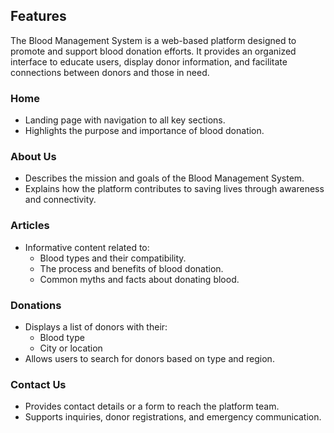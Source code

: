 ## Features

The Blood Management System is a web-based platform designed to promote and support blood donation efforts. It provides an organized interface to educate users, display donor information, and facilitate connections between donors and those in need.

### Home
- Landing page with navigation to all key sections.
- Highlights the purpose and importance of blood donation.

### About Us
- Describes the mission and goals of the Blood Management System.
- Explains how the platform contributes to saving lives through awareness and connectivity.

### Articles
- Informative content related to:
  - Blood types and their compatibility.
  - The process and benefits of blood donation.
  - Common myths and facts about donating blood.

### Donations
- Displays a list of donors with their:
  - Blood type
  - City or location
- Allows users to search for donors based on type and region.

### Contact Us
- Provides contact details or a form to reach the platform team.
- Supports inquiries, donor registrations, and emergency communication.
